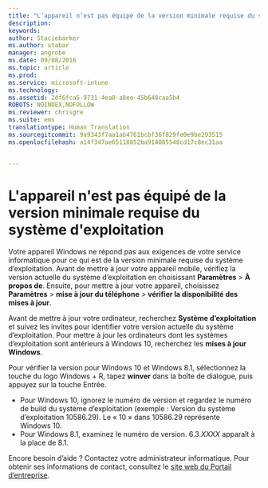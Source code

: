 ```yaml
---
title: "L’appareil n’est pas équipé de la version minimale requise du système d’exploitation | Microsoft Intune"
description: 
keywords: 
author: Staciebarker
ms.author: stabar
manager: angrobe
ms.date: 09/08/2016
ms.topic: article
ms.prod: 
ms.service: microsoft-intune
ms.technology: 
ms.assetid: 2df6fca5-9731-4ea0-a8ee-45b648caa5b4
ROBOTS: NOINDEX,NOFOLLOW
ms.reviewer: chrisgre
ms.suite: ems
translationtype: Human Translation
ms.sourcegitcommit: 9a9343f7aa1ab4761bcbf36f829fe0e9be293515
ms.openlocfilehash: a14f347ae65118852ba914085548cd17c8ec31aa


---
```



# L'appareil n'est pas équipé de la version minimale requise du système d'exploitation

Votre appareil Windows ne répond pas aux exigences de votre service informatique pour ce qui est de la version minimale requise du système d’exploitation. Avant de mettre à jour votre appareil mobile, vérifiez la version actuelle du système d’exploitation en choisissant **Paramètres** &gt; **À propos de**. Ensuite, pour mettre à jour votre appareil, choisissez **Paramètres** &gt; **mise à jour du téléphone** &gt; **vérifier la disponibilité des mises à jour**.

Avant de mettre à jour votre ordinateur, recherchez **Système d’exploitation** et suivez les invites pour identifier votre version actuelle du système d’exploitation. Pour mettre à jour les ordinateurs dont les systèmes d’exploitation sont antérieurs à Windows 10, recherchez les **mises à jour Windows**.

Pour vérifier la version pour Windows 10 et Windows 8.1, sélectionnez la touche du logo Windows + R, tapez **winver** dans la boîte de dialogue, puis appuyez sur la touche Entrée.

- Pour Windows 10, ignorez le numéro de version et regardez le numéro de build du système d’exploitation (exemple : Version du système d’exploitation 10586.29). Le « 10 » dans 10586.29 représente Windows 10.
- Pour Windows 8.1, examinez le numéro de version. 6.3.*XXXX* apparaît à la place de 8.1.

Encore besoin d’aide ? Contactez votre administrateur informatique. Pour obtenir ses informations de contact, consultez le [site web du Portail d’entreprise](http://portal.manage.microsoft.com).



<!--HONumber=Oct16_HO2-->


